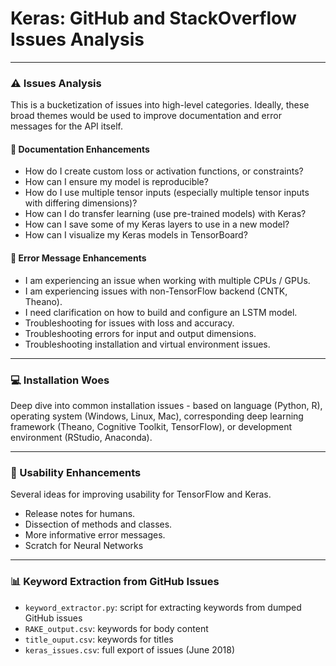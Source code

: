 # Keras: GitHub and StackOverflow Issues Analysis

-------------------------------

### ⚠ Issues Analysis
This is a bucketization of issues into high-level categories. Ideally, these broad themes would be used to improve documentation and error messages for the API itself.

#### 📃 Documentation Enhancements

* How do I create custom loss or activation functions, or constraints?
* How can I ensure my model is reproducible?
* How do I use multiple tensor inputs (especially multiple tensor inputs with differing dimensions)?
* How can I do transfer learning (use pre-trained models) with Keras?
* How can I save some of my Keras layers to use in a new model?
* How can I visualize my Keras models in TensorBoard?

#### 🚨 Error Message Enhancements

* I am experiencing an issue when working with multiple CPUs / GPUs.
* I am experiencing issues with non-TensorFlow backend (CNTK, Theano).
* I need clarification on how to build and configure an LSTM model.
* Troubleshooting for issues with loss and accuracy.
* Troubleshooting errors for input and output dimensions.
* Troubleshooting installation and virtual environment issues.

-------------------------------

### 💻 Installation Woes
Deep dive into common installation issues - based on language (Python, R), operating system (Windows, Linux, Mac), corresponding deep learning framework (Theano, Cognitive Toolkit, TensorFlow), or development environment (RStudio, Anaconda).

-------------------------------

### 👥 Usability Enhancements 
Several ideas for improving usability for TensorFlow and Keras.

* Release notes for humans.
* Dissection of methods and classes.
* More informative error messages.
* Scratch for Neural Networks

-------------------------------

### 📊 Keyword Extraction from GitHub Issues
* `keyword_extractor.py`: script for extracting keywords from dumped GitHub issues
* `RAKE_output.csv`: keywords for body content
* `title_ouput.csv`: keywords for titles
* `keras_issues.csv`: full export of issues (June 2018)
